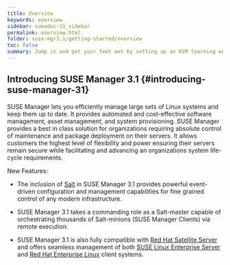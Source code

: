```yaml
---
title: Overview
keywords: overview
sidebar: sumadoc-31_sidebar
permalink: overview.html
folder: suse-mgr3.1/getting-started/overview
toc: false
summary: Jump in and get your feet wet by setting up an KVM learning environment for SUSE Manager 3. This document will provide you with guidance on setting up a SUSE Manager server. You will also be introduced to basic management principles of both traditional SUSE Manager clients and Salt clients. This guide is intended for system administrators.
---
```

## Introducing SUSE Manager 3.1 {#introducing-suse-manager-31}

SUSE Manager lets you efficiently manage large sets of Linux systems and keep them up to date. It provides automated and cost-effective software management, asset management, and system provisioning. SUSE Manager provides a best in class solution for organizations requiring absolute control of maintenance and package deployment on their servers. It allows customers the highest level of flexibility and power ensuring their servers remain secure while facilitating and advancing an organizations system life-cycle requirements.

<span class="label label-success">New Features:</span>


- The inclusion of [Salt](https://saltstack.com/salt-open-source/) in SUSE Manager 3.1 provides powerful event-driven configuration and management capabilities for fine grained control of any modern infrastructure.

- SUSE Manager 3.1 takes a commanding role as a Salt-master capable of orchestrating thousands of Salt-minions (SUSE Manager Clients) via remote execution.

- SUSE Manager 3.1 is also fully compatible with [Red Hat Satellite Server](https://www.redhat.com/en/technologies/management/satellite) and offers seamless management of both [SUSE Linux Enterprise Server](https://www.suse.com/products/server/) and [Red Hat Enterprise Linux](https://www.redhat.com/en/technologies/linux-platforms/enterprise-linux) client systems.
